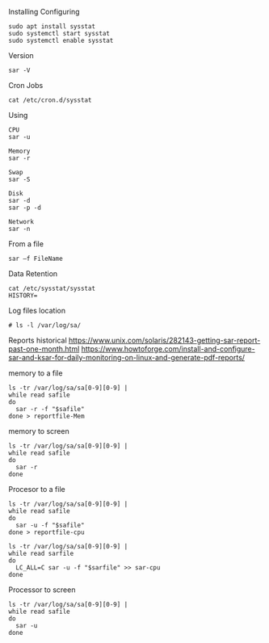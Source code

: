 Installing Configuring
```
sudo apt install sysstat
sudo systemctl start sysstat
sudo systemctl enable sysstat
```

Version
```
sar -V
```
Cron Jobs
```
cat /etc/cron.d/sysstat
```
Using 
```
CPU
sar -u

Memory
sar -r

Swap
sar -S

Disk
sar -d
sar -p -d

Network
sar -n

```
From a file
```
sar –f FileName
```

Data Retention
```
cat /etc/sysstat/sysstat
HISTORY=
```
Log files location
```
# ls -l /var/log/sa/
```
Reports historical
https://www.unix.com/solaris/282143-getting-sar-report-past-one-month.html
https://www.howtoforge.com/install-and-configure-sar-and-ksar-for-daily-monitoring-on-linux-and-generate-pdf-reports/

memory to a file
```
ls -tr /var/log/sa/sa[0-9][0-9] | 
while read safile
do
  sar -r -f "$safile"
done > reportfile-Mem
```
memory to screen
```
ls -tr /var/log/sa/sa[0-9][0-9] | 
while read safile
do
  sar -r
done
```
Procesor to a file
```
ls -tr /var/log/sa/sa[0-9][0-9] | 
while read safile
do
  sar -u -f "$safile"
done > reportfile-cpu
```
```
ls -tr /var/log/sa/sa[0-9][0-9] | 
while read sarfile
do
  LC_ALL=C sar -u -f "$sarfile" >> sar-cpu
done
```
Processor to screen
```
ls -tr /var/log/sa/sa[0-9][0-9] | 
while read safile
do
  sar -u
done
```





